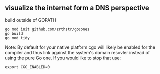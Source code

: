 ## visualize the internet form a DNS perspective

build outside of GOPATH

```
go mod init github.com/zrthstr/gozones
go build
go mod tidy
```

Note: By default for your native platform cgo will likely be enabled for the compiler and thus link against the system's domain resovler instead of using the pure Go one. If you would like to stop that use:
```
export CGO_ENABLED=0
```
